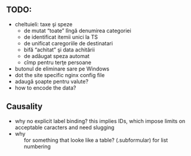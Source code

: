 TODO:
-----

* cheltuieli: taxe şi speze
  * de mutat “toate” lîngă denumirea categoriei
  * de identificat itemii unici la TS
  * de unificat caregoriile de destinatari
  * bifă “achitat” şi data achitării
  * de adăugat speza automat
  * cîmp pentru terţe persoane
* butonul de eliminare sare pe Windows
* dot the site specific nginx config file
* adaugă şoapte pentru valute?
* how to encode the data?


Causality
---------

* why no explicit label binding? this implies IDs, which
  impose limits on acceptable caracters and need slugging
* why <ol> for something that looke like a table? (.subformular)
  for list numbering
